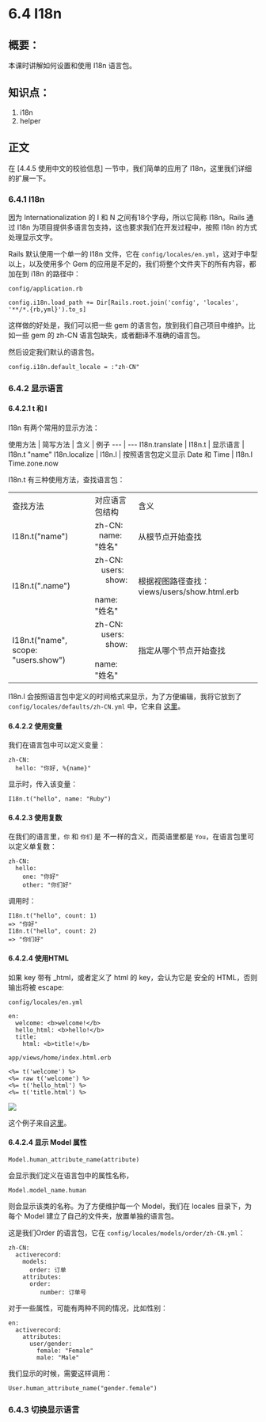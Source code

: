 # 6.4 I18n

## 概要：

本课时讲解如何设置和使用 I18n 语言包。

## 知识点：

1. i18n
2. helper

## 正文

在 [4.4.5 使用中文的校验信息] 一节中，我们简单的应用了 I18n，这里我们详细的扩展一下。

### 6.4.1 I18n

因为 Internationalization 的 I 和 N 之间有18个字母，所以它简称 I18n。Rails 通过 I18n 为项目提供多语言包支持，这也要求我们在开发过程中，按照 I18n 的方式处理显示文字。

Rails 默认使用一个单一的 I18n 文件，它在 `config/locales/en.yml`，这对于中型以上，以及使用多个 Gem 的应用是不足的，我们将整个文件夹下的所有内容，都加在到 i18n 的路径中：

`config/application.rb`

```
config.i18n.load_path += Dir[Rails.root.join('config', 'locales', '**/*.{rb,yml}').to_s]
```

这样做的好处是，我们可以把一些 gem 的语言包，放到我们自己项目中维护。比如一些 gem 的 zh-CN 语言包缺失，或者翻译不准确的语言包。

然后设定我们默认的语言包。

```
config.i18n.default_locale = :"zh-CN"
```

### 6.4.2 显示语言

#### 6.4.2.1 t 和 l

I18n 有两个常用的显示方法：

使用方法 | 简写方法 | 含义 | 例子
--- | ---
I18n.translate | I18n.t | 显示语言 | I18n.t "name"
I18n.localize | I18n.l | 按照语言包定义显示 Date 和 Time | I18n.l Time.zone.now

I18n.t 有三种使用方法，查找语言包：

<table>
<tr>
<td>查找方法</td>
<td>对应语言包结构</td>
<td>含义</td>
</tr>
<tr>
<td>I18n.t("name")</td>
<td>
zh-CN:
<br>
&nbsp;&nbsp;name: "姓名"
</td>
<td>从根节点开始查找</td>
</tr>
<tr>
<td>I18n.t(".name")</td>
<td>
zh-CN:<br>
&nbsp;&nbsp; users:<br>
&nbsp;&nbsp;&nbsp;&nbsp; show:<br>
&nbsp;&nbsp;&nbsp;&nbsp;&nbsp;&nbsp;&nbsp;&nbsp; name: "姓名"<br>
</td>
<td>根据视图路径查找：views/users/show.html.erb </td>
</tr>
<tr>
<td>I18n.t("name", scope: "users.show")</td>
<td>
zh-CN:<br>
&nbsp;&nbsp; users:<br>
&nbsp;&nbsp;&nbsp;&nbsp; show:<br>
&nbsp;&nbsp;&nbsp;&nbsp;&nbsp;&nbsp;&nbsp;&nbsp; name: "姓名"<br>
</td>
<td>指定从哪个节点开始查找</td>
</tr>
</table>

I18n.l 会按照语言包中定义的时间格式来显示，为了方便编辑，我将它放到了 `config/locales/defaults/zh-CN.yml` 中，它来自 [这里](https://github.com/svenfuchs/rails-i18n/blob/master/rails/locale/zh-CN.yml)。

#### 6.4.2.2 使用变量

我们在语言包中可以定义变量：

```
zh-CN:
  hello: "你好, %{name}"
```

显示时，传入该变量：

```
I18n.t("hello", name: "Ruby")
```

#### 6.4.2.3 使用复数

在我们的语言里，`你` 和 `你们` 是 不一样的含义，而英语里都是 `You`，在语言包里可以定义单复数：

```
zh-CN:
  hello:
    one: "你好"
    other: "你们好"
```

调用时：

```
I18n.t("hello", count: 1)
=> "你好"
I18n.t("hello", count: 2)
=> "你们好"
```

#### 6.4.2.4 使用HTML

如果 key 带有 _html，或者定义了 html 的 key，会认为它是 安全的 HTML，否则输出将被 escape:

`config/locales/en.yml`

```
en:
  welcome: <b>welcome!</b>
  hello_html: <b>hello!</b>
  title:
    html: <b>title!</b>
```

`app/views/home/index.html.erb`


```
<%= t('welcome') %>
<%= raw t('welcome') %>
<%= t('hello_html') %>
<%= t('title.html') %>
```

![](http://guides.rubyonrails.org/images/i18n/demo_html_safe.png)

这个例子来自[这里](http://guides.rubyonrails.org/i18n.html#using-safe-html-translations)。

#### 6.4.2.4 显示 Model 属性

```
Model.human_attribute_name(attribute)
```

会显示我们定义在语言包中的属性名称，

```
Model.model_name.human
```

则会显示该类的名称。为了方便维护每一个 Model，我们在 locales 目录下，为每个 Model 建立了自己的文件夹，放置单独的语言包。

这是我们Order 的语言包，它在 `config/locales/models/order/zh-CN.yml`：

```
zh-CN:
  activerecord:
    models:
      order: 订单
    attributes:
      order:
         number: 订单号
```

对于一些属性，可能有两种不同的情况，比如性别：

```
en:
  activerecord:
    attributes:
      user/gender:
        female: "Female"
        male: "Male"
```

我们显示的时候，需要这样调用： 

```
User.human_attribute_name("gender.female")
```

### 6.4.3 切换显示语言

